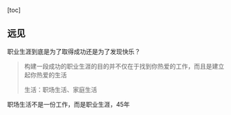 [toc]



## 远见

职业生涯到底是为了取得成功还是为了发现快乐？

> 构建一段成功的职业生涯的目的并不仅在于找到你热爱的工作，而且是建立起你热爱的生活
>
> 生活：职场生活、家庭生活



职场生活不是一份工作，而是职业生涯，45年
